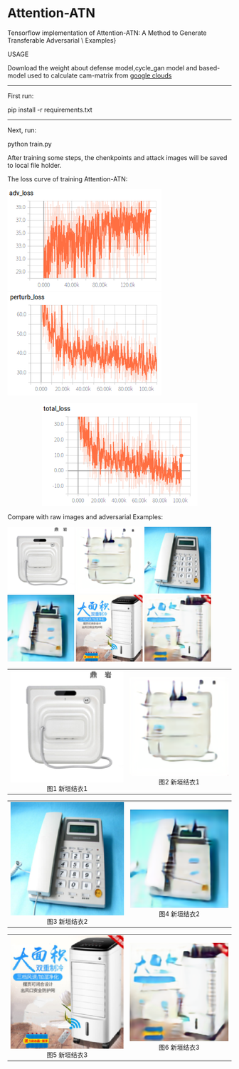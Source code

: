 Attention-ATN
======
Tensorflow implementation of Attention-ATN: A Method to Generate Transferable Adversarial \\
Examples}

USAGE

Download the weight about defense model,cycle_gan model and based-model used to calculate cam-matrix from
[google clouds](https://drive.google.com/open?id=1bhQ43GSrG2JkiLgh4QedYPPrhgJd6rzG "x")

------
First run:

pip install -r requirements.txt

------
Next, run:

python train.py

After training some steps, the chenkpoints and attack images will be saved to local file holder.

The loss curve of training Attention-ATN:

![adv_loss.png](adv_loss.png "image1")
![perturb_loss.png](perturb_loss.png "image2")
<div align=center><img src="total_loss.png"/></div>

Compare with raw images and adversarial Examples:

<img width="150" height="150" src="cam_image/image1.png"/>
<img width="150" height="150" src="cam_image/1.png"/>
<img width="150" height="150" src="cam_image/image2.png"/>
<img width="150" height="150" src="cam_image/2.png"/>
<img width="150" height="150" src="cam_image/image4.png"/>
<img width="150" height="150" src="cam_image/3.png"/>

<table>
    <tr>
        <td ><center><img src="cam_image/image1.png" >图1  新垣结衣1 </center></td>
        <td ><center><img src="cam_image/1.png"  >图2 新垣结衣1</center></td>
    </tr>
</table>

<table>
    <tr>
        <td><center><img src="cam_image/image2.png"  >图3 新垣结衣2</center></td>
        <td ><center><img src="cam_image/2.png"  >图4 新垣结衣2</center> </td>
    </tr>
</table>

<table>
    <tr>
        <td><center><img src="cam_image/image4.png"   > 图5 新垣结衣3</center></td>
        <td><center><img src="cam_image/3.png"  > 图6 新垣结衣3</center></td>
    </tr>

</table>



